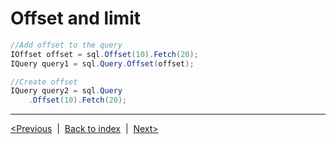 # Offset and limit
```csharp
//Add offset to the query
IOffset offset = sql.Offset(10).Fetch(20);
IQuery query1 = sql.Query.Offset(offset);

//Create offset
IQuery query2 = sql.Query
    .Offset(10).Fetch(20);
```

---
[<Previous](order-by.md) &nbsp;|&nbsp;  [Back to index](index.md) &nbsp;|&nbsp;  [Next>](insert.md)